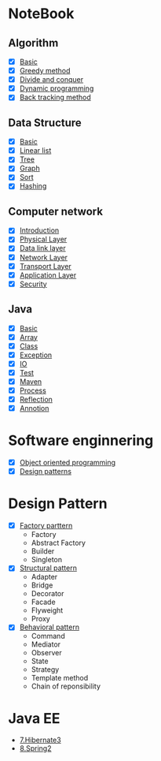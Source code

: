 # NoteBook

## Algorithm

- [x] [Basic](./Algorithm/1.basic.md)
- [x] [Greedy method](./Algorithm/2.Greedy.md)
- [x] [Divide and conquer](./Algorithm/3.DivideAndConquer.md)
- [x] [Dynamic programming](./Algorithm/4.DynamicProgramming.md)
- [x] [Back tracking method](./Algorithm/5.Search.md)

## Data Structure

- [x] [Basic](./DataStructure/1.Basic.md)
- [x] [Linear list](./DataStructure/2.LinearList.md)
- [x] [Tree](./DataStructure/3.Tree.md)
- [x] [Graph](./DataStructure/4.Graph.md)
- [x] [Sort](./DataStructure/5.Sort.md)
- [x] [Hashing](./DataStructure/6.Hashing.md)

## Computer network

- [x] [Introduction](./ComputerNetwork/1.Basic.md)
- [x] [Physical Layer](./ComputerNetwork/2.PhysicalLayer.md)
- [x] [Data link layer](./ComputerNetwork/3.DataLinkLayer.md)
- [x] [Network Layer](./ComputerNetwork/4.NetworkLayer.md)
- [x] [Transport Layer](./ComputerNetwork/5.TransportLayer.md)
- [x] [Application Layer](./ComputerNetwork/6.ApplicationLayer.md)
- [x] [Security](./ComputerNetwork/7.Security.md)

## Java

- [x] [Basic](./Java/1.Basic.md)
- [x] [Array](./Java/2.Array.md)
- [x] [Class](./Java/3.Class.md)
- [x] [Exception](./Java/4.Exception.md)
- [x] [IO](./Java/5.IO.md)
- [x] [Test](./Java/6.Test.md)
- [x] [Maven](./Java/7.Maven.md)
- [x] [Process](./Java/8.Process.md)
- [x] [Reflection](./Java/9.Reflection.md)
- [x] [Annotion](./Java/10.Annotation.md)

# Software enginnering

- [x] [Object oriented programming](./SoftwareEngineering/9.OOP.md)
- [x] [Design patterns](./SoftwareEngineering/10.DesignPatterns.md)

# Design Pattern

- [x] [Factory parttern](./DesignPattern/1.FactoryPattern.md)
  - Factory
  - Abstract Factory
  - Builder
  - Singleton
- [x] [Structural pattern](./DesignPattern/2.StructuralPattern.md)
  - Adapter
  - Bridge
  - Decorator
  - Facade
  - Flyweight
  - Proxy
- [x] [Behavioral pattern](./DesignPattern/3.BehavioralPattern.md)
  - Command
  - Mediator
  - Observer
  - State
  - Strategy
  - Template method
  - Chain of reponsibility

# Java EE

- [7.Hibernate3](./JavaEE/7.Hibernate3.md)
- [8.Spring2](./JavaEE/8.Spring.md)
